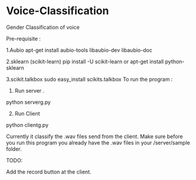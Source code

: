 # Voice-Classification
Gender Classification of voice

Pre-requisite :

1.Aubio
	apt-get install aubio-tools libaubio-dev libaubio-doc

2.sklearn (scikit-learn)
	pip install -U scikit-learn or apt-get install python-sklearn

3.scikit.talkbox
	sudo easy_install scikits.talkbox
To run the program :

1. Run server . 
  
  python serverg.py

2. Run Client
  
  python clientg.py

Currently it classify the .wav files send from the client. Make sure before you run this program you already have the  .wav files in your /server/sample folder.

TODO:

Add the record button at the client.
